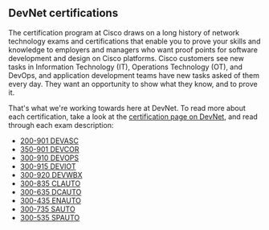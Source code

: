 ## DevNet certifications

The certification program at Cisco draws on a long history of network technology exams and certifications that enable you to prove your skills and knowledge to employers and managers who want proof points for software development and design on Cisco platforms. Cisco customers see new tasks in Information Technology (IT), Operations Technology (OT), and DevOps, and application development teams have new tasks asked of them every day. They want an opportunity to show what they know, and to prove it.

That's what we're working towards here at DevNet. To read more about each certification, take a look at the [certification page on DevNet](https://developer.cisco.com/certification/), and read through each exam description:

- [200-901 DEVASC](https://developer.cisco.com/certification/exam-topic-associate/)
- [350-901 DEVCOR](https://developer.cisco.com/certification/exam-topic-core/)
- [300-910 DEVOPS](https://developer.cisco.com/certification/exam-topic-devops/)
- [300-915 DEVIOT](https://developer.cisco.com/certification/exam-topic-iot/)
- [300-920 DEVWBX](https://developer.cisco.com/certification/exam-topic-webex/)
- [300-835 CLAUTO](https://developer.cisco.com/certification/exam-topic-collab-auto/)
- [300-635 DCAUTO](https://developer.cisco.com/certification/exam-topic-dc-auto/)
- [300-435 ENAUTO](https://developer.cisco.com/certification/exam-topic-en-auto/)
- [300-735 SAUTO](https://developer.cisco.com/certification/exam-topic-security/)
- [300-535 SPAUTO](https://developer.cisco.com/certification/exam-topic-sp-auto/)
